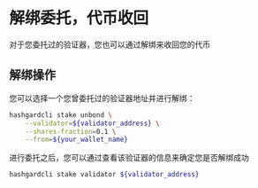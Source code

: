 # 解绑委托，代币收回
对于您委托过的验证器，您也可以通过解绑来收回您的代币

## 解绑操作
您可以选择一个您曾委托过的验证器地址并进行解绑：
```bash
hashgardcli stake unbond \
    --validator=${validator_address} \
    --shares-fraction=0.1 \
    --from=${your_wallet_name} 
```

进行委托之后，您可以通过查看该验证器的信息来确定您是否解绑成功
```bash
hashgardcli stake validator ${validator_address} 
```

​	